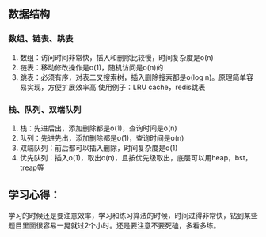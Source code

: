 ## 数据结构
### 数组、链表、跳表
1. 数组：访问时间非常快，插入和删除比较慢，时间复杂度是o(n)
2. 链表：移动修改操作是o(1)，随机访问是o(n)的
3. 跳表：必须有序，对表二叉搜索树，插入删除搜索都是o(log n)。原理简单容易实现，方便扩展效率高
    使用例子：LRU cache，redis跳表
### 栈、队列、双端队列
1. 栈：先进后出，添加删除都是o(1)，查询时间是o(n)
2. 队列：先进先出，添加删除都是o(1)，查询时间是o(n)
3. 双端队列：前后都可以插入删除，时间复杂度是o(1)
4. 优先队列：插入o(1)，取出o(n)，且按优先级取出，底层可以用heap，bst，treap等

## 学习心得：
学习的时候还是要注意效率，学习和练习算法的时候，时间过得非常快，钻到某些题目里面很容易一晃就过2个小时。还是要注意不要死磕，多看多练。